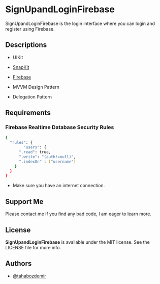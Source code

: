
# SignUpandLoginFirebase
SignUpandLoginFirebase is the login interface where you can login and register using Firebase.


## Descriptions

- UIKit

- [SnapKit](https://github.com/SnapKit/SnapKit)

- [Firebase](https://firebase.google.com/)

- MVVM Design Pattern

- Delegation Pattern

 ## Requirements
### Firebase Realtime Database Security Rules

```bash 
{
  "rules": {
		"users": {
      ".read": true,
      ".write": "(auth!=null)",
      ".indexOn" : ["username"]
    }
  }
}
```
    
- Make sure you have an internet connection.

## Support Me 

Please contact me if you find any bad code, I am eager to learn more. 

## License

**SignUpandLoginFirebase** is available under the MIT license. See the LICENSE file for more info.

## Authors

- [@tahabozdemir](https://www.github.com/tahabozdemir)